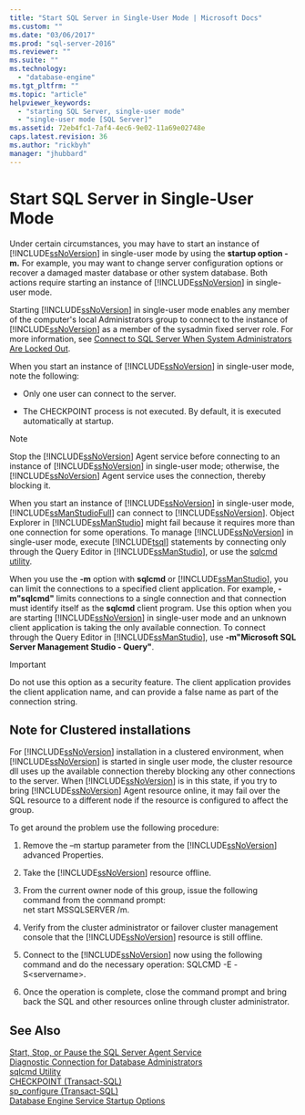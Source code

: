 ```yaml
---
title: "Start SQL Server in Single-User Mode | Microsoft Docs"
ms.custom: ""
ms.date: "03/06/2017"
ms.prod: "sql-server-2016"
ms.reviewer: ""
ms.suite: ""
ms.technology: 
  - "database-engine"
ms.tgt_pltfrm: ""
ms.topic: "article"
helpviewer_keywords: 
  - "starting SQL Server, single-user mode"
  - "single-user mode [SQL Server]"
ms.assetid: 72eb4fc1-7af4-4ec6-9e02-11a69e02748e
caps.latest.revision: 36
ms.author: "rickbyh"
manager: "jhubbard"
---
```

# Start SQL Server in Single-User Mode
  Under certain circumstances, you may have to start an instance of [!INCLUDE[ssNoVersion](../../../advanced-analytics/r-services/includes/ssnoversion-md.md)] in single-user mode by using the **startup option -m.** For example, you may want to change server configuration options or recover a damaged master database or other system database. Both actions require starting an instance of [!INCLUDE[ssNoVersion](../../../advanced-analytics/r-services/includes/ssnoversion-md.md)] in single-user mode.  
  
 Starting [!INCLUDE[ssNoVersion](../../../advanced-analytics/r-services/includes/ssnoversion-md.md)] in single-user mode enables any member of the computer's local Administrators group to connect to the instance of [!INCLUDE[ssNoVersion](../../../advanced-analytics/r-services/includes/ssnoversion-md.md)] as a member of the sysadmin fixed server role. For more information, see [Connect to SQL Server When System Administrators Are Locked Out](../../../database-engine/configure/windows/connect-to-sql-server-when-system-administrators-are-locked-out.md).  
  
 When you start an instance of [!INCLUDE[ssNoVersion](../../../advanced-analytics/r-services/includes/ssnoversion-md.md)] in single-user mode, note the following:  
  
-   Only one user can connect to the server.  
  
-   The CHECKPOINT process is not executed. By default, it is executed automatically at startup.  
  
> [!NOTE]  
>  Stop the [!INCLUDE[ssNoVersion](../../../advanced-analytics/r-services/includes/ssnoversion-md.md)] Agent service before connecting to an instance of [!INCLUDE[ssNoVersion](../../../advanced-analytics/r-services/includes/ssnoversion-md.md)] in single-user mode; otherwise, the [!INCLUDE[ssNoVersion](../../../advanced-analytics/r-services/includes/ssnoversion-md.md)] Agent service uses the connection, thereby blocking it.  
  
 When you start an instance of [!INCLUDE[ssNoVersion](../../../advanced-analytics/r-services/includes/ssnoversion-md.md)] in single-user mode, [!INCLUDE[ssManStudioFull](../../../advanced-analytics/r-services/includes/ssmanstudiofull-md.md)] can connect to [!INCLUDE[ssNoVersion](../../../advanced-analytics/r-services/includes/ssnoversion-md.md)]. Object Explorer in [!INCLUDE[ssManStudio](../../../advanced-analytics/r-services/includes/ssmanstudio-md.md)] might fail because it requires more than one connection for some operations. To manage [!INCLUDE[ssNoVersion](../../../advanced-analytics/r-services/includes/ssnoversion-md.md)] in single-user mode, execute [!INCLUDE[tsql](../../../advanced-analytics/r-services/includes/tsql-md.md)] statements by connecting only through the Query Editor in [!INCLUDE[ssManStudio](../../../advanced-analytics/r-services/includes/ssmanstudio-md.md)], or use the [sqlcmd utility](../../../tools/sqlcmd-utility.md).  
  
 When you use the **-m** option with **sqlcmd** or [!INCLUDE[ssManStudio](../../../advanced-analytics/r-services/includes/ssmanstudio-md.md)], you can limit the connections to a specified client application. For example, **-m"sqlcmd"** limits connections to a single connection and that connection must identify itself as the **sqlcmd** client program. Use this option when you are starting [!INCLUDE[ssNoVersion](../../../advanced-analytics/r-services/includes/ssnoversion-md.md)] in single-user mode and an unknown client application is taking the only available connection. To connect through the Query Editor in [!INCLUDE[ssManStudio](../../../advanced-analytics/r-services/includes/ssmanstudio-md.md)], use **-m"Microsoft SQL Server Management Studio - Query"**.  
  
> [!IMPORTANT]  
>  Do not use this option as a security feature. The client application provides the client application name, and can provide a false name as part of the connection string.  
  
## Note for Clustered installations  
 For [!INCLUDE[ssNoVersion](../../../advanced-analytics/r-services/includes/ssnoversion-md.md)] installation in a clustered environment, when [!INCLUDE[ssNoVersion](../../../advanced-analytics/r-services/includes/ssnoversion-md.md)] is started in single user mode, the cluster resource dll uses up the available connection thereby blocking any other connections to the server. When [!INCLUDE[ssNoVersion](../../../advanced-analytics/r-services/includes/ssnoversion-md.md)] is in this state, if you try to bring [!INCLUDE[ssNoVersion](../../../advanced-analytics/r-services/includes/ssnoversion-md.md)] Agent resource online, it may fail over the SQL resource to a different node if the resource is configured to affect the group.  
  
 To get around the problem use the following procedure:  
  
1.  Remove the –m startup parameter from the [!INCLUDE[ssNoVersion](../../../advanced-analytics/r-services/includes/ssnoversion-md.md)] advanced Properties.  
  
2.  Take the [!INCLUDE[ssNoVersion](../../../advanced-analytics/r-services/includes/ssnoversion-md.md)] resource offline.  
  
3.  From the current owner node of this group, issue the following command from the command prompt:  
    net start MSSQLSERVER /m.  
  
4.  Verify from the cluster administrator or failover cluster management console that the [!INCLUDE[ssNoVersion](../../../advanced-analytics/r-services/includes/ssnoversion-md.md)] resource is still offline.  
  
5.  Connect to the [!INCLUDE[ssNoVersion](../../../advanced-analytics/r-services/includes/ssnoversion-md.md)] now using the following command and do the necessary operation: SQLCMD -E -S\<servername>.  
  
6.  Once the operation is complete, close the command prompt and bring back the SQL and other resources online through cluster administrator.  
  
## See Also  
 [Start, Stop, or Pause the SQL Server Agent Service](../Topic/Start,%20Stop,%20or%20Pause%20the%20SQL%20Server%20Agent%20Service.md)   
 [Diagnostic Connection for Database Administrators](../../../database-engine/configure/windows/diagnostic-connection-for-database-administrators.md)   
 [sqlcmd Utility](../../../tools/sqlcmd-utility.md)   
 [CHECKPOINT &#40;Transact-SQL&#41;](../../../t-sql/language-elements/checkpoint-transact-sql.md)   
 [sp_configure &#40;Transact-SQL&#41;](../../../relational-databases/reference/system-stored-procedures/sp-configure-transact-sql.md)   
 [Database Engine Service Startup Options](../../../database-engine/configure/windows/database-engine-service-startup-options.md)  
  
  